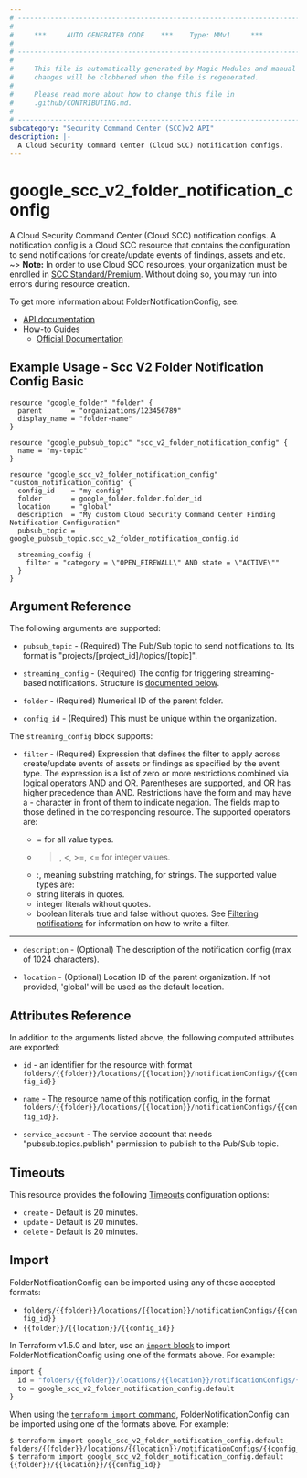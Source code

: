 ```yaml
---
# ----------------------------------------------------------------------------
#
#     ***     AUTO GENERATED CODE    ***    Type: MMv1     ***
#
# ----------------------------------------------------------------------------
#
#     This file is automatically generated by Magic Modules and manual
#     changes will be clobbered when the file is regenerated.
#
#     Please read more about how to change this file in
#     .github/CONTRIBUTING.md.
#
# ----------------------------------------------------------------------------
subcategory: "Security Command Center (SCC)v2 API"
description: |-
  A Cloud Security Command Center (Cloud SCC) notification configs.
---
```


# google_scc_v2_folder_notification_config

A Cloud Security Command Center (Cloud SCC) notification configs. A
notification config is a Cloud SCC resource that contains the
configuration to send notifications for create/update events of
findings, assets and etc.
~> **Note:** In order to use Cloud SCC resources, your organization must be enrolled
in [SCC Standard/Premium](https://cloud.google.com/security-command-center/docs/quickstart-security-command-center).
Without doing so, you may run into errors during resource creation.


To get more information about FolderNotificationConfig, see:

* [API documentation](https://cloud.google.com/security-command-center/docs/reference/rest/v2/folders.locations.notificationConfigs)
* How-to Guides
    * [Official Documentation](https://cloud.google.com/security-command-center/docs)

## Example Usage - Scc V2 Folder Notification Config Basic


```hcl
resource "google_folder" "folder" {
  parent       = "organizations/123456789"
  display_name = "folder-name"
}

resource "google_pubsub_topic" "scc_v2_folder_notification_config" {
  name = "my-topic"
}

resource "google_scc_v2_folder_notification_config" "custom_notification_config" {
  config_id    = "my-config"
  folder       = google_folder.folder.folder_id
  location     = "global"
  description  = "My custom Cloud Security Command Center Finding Notification Configuration"
  pubsub_topic =  google_pubsub_topic.scc_v2_folder_notification_config.id

  streaming_config {
    filter = "category = \"OPEN_FIREWALL\" AND state = \"ACTIVE\""
  }
}
```

## Argument Reference

The following arguments are supported:


* `pubsub_topic` -
  (Required)
  The Pub/Sub topic to send notifications to. Its format is
  "projects/[project_id]/topics/[topic]".

* `streaming_config` -
  (Required)
  The config for triggering streaming-based notifications.
  Structure is [documented below](#nested_streaming_config).

* `folder` -
  (Required)
  Numerical ID of the parent folder.

* `config_id` -
  (Required)
  This must be unique within the organization.


<a name="nested_streaming_config"></a>The `streaming_config` block supports:

* `filter` -
  (Required)
  Expression that defines the filter to apply across create/update
  events of assets or findings as specified by the event type. The
  expression is a list of zero or more restrictions combined via
  logical operators AND and OR. Parentheses are supported, and OR
  has higher precedence than AND.
  Restrictions have the form <field> <operator> <value> and may have
  a - character in front of them to indicate negation. The fields
  map to those defined in the corresponding resource.
  The supported operators are:
  * = for all value types.
  * >, <, >=, <= for integer values.
  * :, meaning substring matching, for strings.
  The supported value types are:
  * string literals in quotes.
  * integer literals without quotes.
  * boolean literals true and false without quotes.
  See
  [Filtering notifications](https://cloud.google.com/security-command-center/docs/how-to-api-filter-notifications)
  for information on how to write a filter.

- - -


* `description` -
  (Optional)
  The description of the notification config (max of 1024 characters).

* `location` -
  (Optional)
  Location ID of the parent organization. If not provided, 'global' will be used as the default location.


## Attributes Reference

In addition to the arguments listed above, the following computed attributes are exported:

* `id` - an identifier for the resource with format `folders/{{folder}}/locations/{{location}}/notificationConfigs/{{config_id}}`

* `name` -
  The resource name of this notification config, in the format
  `folders/{{folder}}/locations/{{location}}/notificationConfigs/{{config_id}}`.

* `service_account` -
  The service account that needs "pubsub.topics.publish" permission to
  publish to the Pub/Sub topic.


## Timeouts

This resource provides the following
[Timeouts](https://developer.hashicorp.com/terraform/plugin/sdkv2/resources/retries-and-customizable-timeouts) configuration options:

- `create` - Default is 20 minutes.
- `update` - Default is 20 minutes.
- `delete` - Default is 20 minutes.

## Import


FolderNotificationConfig can be imported using any of these accepted formats:

* `folders/{{folder}}/locations/{{location}}/notificationConfigs/{{config_id}}`
* `{{folder}}/{{location}}/{{config_id}}`


In Terraform v1.5.0 and later, use an [`import` block](https://developer.hashicorp.com/terraform/language/import) to import FolderNotificationConfig using one of the formats above. For example:

```tf
import {
  id = "folders/{{folder}}/locations/{{location}}/notificationConfigs/{{config_id}}"
  to = google_scc_v2_folder_notification_config.default
}
```

When using the [`terraform import` command](https://developer.hashicorp.com/terraform/cli/commands/import), FolderNotificationConfig can be imported using one of the formats above. For example:

```
$ terraform import google_scc_v2_folder_notification_config.default folders/{{folder}}/locations/{{location}}/notificationConfigs/{{config_id}}
$ terraform import google_scc_v2_folder_notification_config.default {{folder}}/{{location}}/{{config_id}}
```
